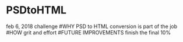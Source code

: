 # PSDtoHTML
feb 6, 2018 challenge
#WHY
PSD to HTML conversion is part of the job
#HOW
grit and effort
#FUTURE IMPROVEMENTS
finish the final 10%
